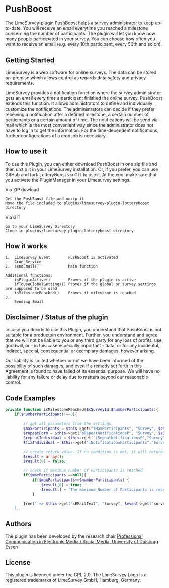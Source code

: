 # PushBoost

The LimeSurvey-plugin PushBoost helps a survey administrator to keep up-to-date.
You will receive an email everytime you reached a milestone concerning the number of participants.
The plugin will let you know how many people participated in your survey.
You can choose how often you want to receive an email (e.g. every 10th participant, every 50th and so on).

## Getting Started

LimeSurvey is a web software for online surveys.
The data can be stored on-premise which allows control as regards data safety and privacy requirements.

LimeSurvey provides a notification function where the survey administrator gets an email every time a participant finished the online survey.
PushBoost extends this function.
It allows administrators to define and individually customize the notifications.
The administrators can decide if they prefer receiving a notification after a defined milestone, a certain number of participants or a certain amount of time.
The notifications will be send via mail which is the most convenient way since the administrator does not have to log in to get the information.
For the time-dependent notifications, further configurations of a cron job is necessary.


## How to use it

To use this Plugin, you can either download PushBoost in one zip file and then unzip it in your LimeSurvey installation. Or, if you prefer, you can use GitHub and fork LotteryBoost via GIT to use it. At the end, make sure that you activate the PluginManager in your Limesurvey settings.

Via ZIP dowload

    Get the PushBoost file and unzip it
    Move the file included to plugins/limesurvey-plugin-lotteryboost directory

Via GIT

    Go to your LimeSurvey Directory 
    Clone in plugins/limesurvey-plugin-lotteryboost directory

## How it works

    1.  LimeSurvey Event        PushBoost is activated
        Cron Service 
    2.  sendEmail()             Main function
    
    Additional functions:
        isPluginActive()        Proves if the plugin is active
        ifToUseGlobalSettings() Proves if the global or survey settings are supposed to be used
        isMilestoneReached()    Proves if milestone is reached
    3.
        Sending Email
    
## Disclaimer / Status of the plugin

In case you decide to use this Plugin, you understand that PushBoost is not suitable for a productoin environment. Further, you understand and agree that we will not be liable to you or any third party for any loss of profits, use, goodwill, or - in this case especially important - data, or for any incidental, indirect, special, consequential or exemplary damages, however arising.

Our liability is limited whether or not we have been informed of the possibility of such damages, and even if a remedy set forth in this Agreement is found to have failed of its essential purpose. We will have no liability for any failure or delay due to matters beyond our reasonable control.

## Code Examples
```php
private function isMilestoneReached($sSurveyId,$numberParticipants){
	if($numberParticipants!==0){
	    
	    // get all parameters from the settings
	    $maxParticipants = $this->get("iMaxParticipants", "Survey", $sSurveyId);
	    $repeatForm = $this->get("bRepeatNotificationsP", "Survey", $sSurveyId);
	    $repeatIndividual = $this->get('iRepeatNotificationsP',"Survey", $sSurveyId);
	    $fixIndividual = $this->get("iNotificationsParticipants","Survey",$sSurveyId);
	    
	    // create return-value. If no condition is met, it will return false
	    $result = array();
	    $result[0] = false;
	    
	    // check if maximum number of Participants is reached
	    if($maxParticipants!==null){
	        if($maxParticipants==$numberParticipants) {
	            $result[0] = true;
	            $result[] = 'The maximum Number of Participants is reached.';
	        }
	        
	    }rent" => $this->get("sEMailText", "Survey", $event->get("survey"))
	),
```

## Authors

The plugin has been developed by the research chair [Professional Communication in Electronic Media / Social Media, University of Duisburg Essen](https://www.uni-due.de/proco/index_en.php)


## License

This plugin is licenced under the GPL 2.0. The LimeSurvey Logo is a registered trademarks of LimeSurvey GmbH, Hamburg, Germany.
